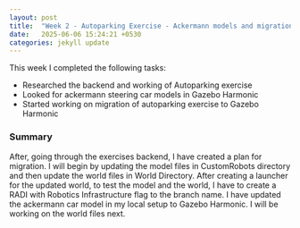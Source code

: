 ```yaml
---
layout: post
title:  "Week 2 - Autoparking Exercise - Ackermann models and migration to Gazebo Harmonic "
date:   2025-06-06 15:24:21 +0530
categories: jekyll update
---
```


This week I completed the following tasks:

- Researched the backend and working of Autoparking exercise
- Looked for ackermann steering car models in Gazebo Harmonic
- Started working on migration of autoparking exercise to Gazebo Harmonic

<h3>Summary</h3>

After, going through the exercises backend, I have created a plan for migration. I will begin by updating the model files in CustomRobots directory and then update the world files in World Directory. After creating a launcher for the updated world, to test the model and the world, I have to create a RADI with Robotics Infrastructure flag to the branch name. 
I have updated the ackermann car model in my local setup to Gazebo Harmonic. I will be working on the world files next.



